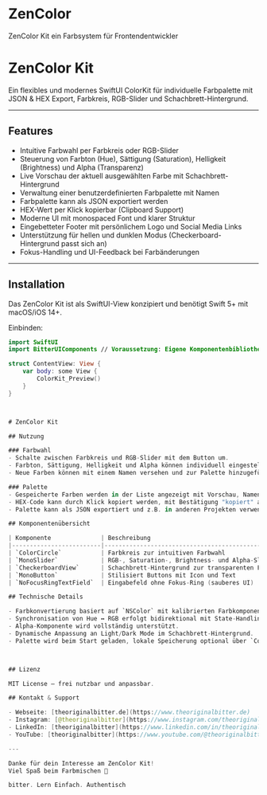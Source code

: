 # ZenColor
ZenColor Kit ein Farbsystem für Frontendentwickler

# ZenColor Kit

Ein flexibles und modernes SwiftUI ColorKit für individuelle Farbpalette mit JSON & HEX Export, Farbkreis, RGB-Slider und Schachbrett-Hintergrund.

---

## Features

- Intuitive Farbwahl per Farbkreis oder RGB-Slider
- Steuerung von Farbton (Hue), Sättigung (Saturation), Helligkeit (Brightness) und Alpha (Transparenz)
- Live Vorschau der aktuell ausgewählten Farbe mit Schachbrett-Hintergrund
- Verwaltung einer benutzerdefinierten Farbpalette mit Namen
- Farbpalette kann als JSON exportiert werden
- HEX-Wert per Klick kopierbar (Clipboard Support)
- Moderne UI mit monospaced Font und klarer Struktur
- Eingebetteter Footer mit persönlichem Logo und Social Media Links
- Unterstützung für hellen und dunklen Modus (Checkerboard-Hintergrund passt sich an)
- Fokus-Handling und UI-Feedback bei Farbänderungen

---

## Installation

Das ZenColor Kit ist als SwiftUI-View konzipiert und benötigt Swift 5+ mit macOS/iOS 14+.

Einbinden:

```swift
import SwiftUI
import BitterUIComponents // Voraussetzung: Eigene Komponentenbibliothek

struct ContentView: View {
    var body: some View {
        ColorKit_Preview()
    }
}



# ZenColor Kit

## Nutzung

### Farbwahl
- Schalte zwischen Farbkreis und RGB-Slider mit dem Button um.
- Farbton, Sättigung, Helligkeit und Alpha können individuell eingestellt werden.
- Neue Farben können mit einem Namen versehen und zur Palette hinzugefügt werden.

### Palette
- Gespeicherte Farben werden in der Liste angezeigt mit Vorschau, Namen, RGB-Werten und HEX-Code.
- HEX-Code kann durch Klick kopiert werden, mit Bestätigung "kopiert" als Feedback.
- Palette kann als JSON exportiert und z.B. in anderen Projekten verwendet werden.

## Komponentenübersicht

| Komponente              | Beschreibung                                                                 |
|-------------------------|------------------------------------------------------------------------------|
| `ColorCircle`           | Farbkreis zur intuitiven Farbwahl                                            |
| `MonoSlider`            | RGB-, Saturation-, Brightness- und Alpha-Slider mit farblicher Kennzeichnung |
| `CheckerboardView`      | Schachbrett-Hintergrund zur transparenten Farbdarstellung                    |
| `MonoButton`            | Stilisiert Buttons mit Icon und Text                                         |
| `NoFocusRingTextField`  | Eingabefeld ohne Fokus-Ring (sauberes UI)                                    |

## Technische Details

- Farbkonvertierung basiert auf `NSColor` mit kalibrierten Farbkomponenten.
- Synchronisation von Hue ↔ RGB erfolgt bidirektional mit State-Handling.
- Alpha-Komponente wird vollständig unterstützt.
- Dynamische Anpassung an Light/Dark Mode im Schachbrett-Hintergrund.
- Palette wird beim Start geladen, lokale Speicherung optional über `ColorKit.loadCustomPalette()`.



## Lizenz

MIT License – frei nutzbar und anpassbar.

## Kontakt & Support

- Webseite: [theoriginalbitter.de](https://www.theoriginalbitter.de)
- Instagram: [@theoriginalbitter](https://www.instagram.com/theoriginalbitter)
- LinkedIn: [theoriginalbitter](https://www.linkedin.com/in/theoriginalbitter)
- YouTube: [theoriginalbitter](https://www.youtube.com/@theoriginalbitter)

---

Danke für dein Interesse am ZenColor Kit!  
Viel Spaß beim Farbmischen 🎨

bitter. Lern Einfach. Authentisch

